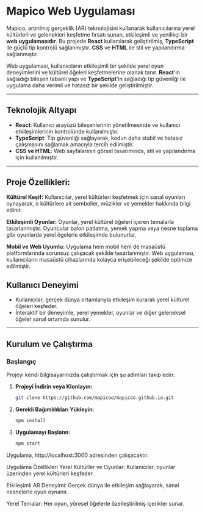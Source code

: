 # Mapico Web Uygulaması

Mapico, artırılmış gerçeklik (AR) teknolojisini kullanarak kullanıcılarına yerel kültürleri ve gelenekleri keşfetme fırsatı sunan, etkileşimli ve yenilikçi bir **web uygulamasıdır**. Bu projede **React** kullanılarak geliştirilmiş, **TypeScript** ile güçlü tip kontrolü sağlanmıştır. **CSS** ve **HTML** ile stil ve yapılandırma sağlanmıştır.

Web uygulaması, kullanıcıların etkileşimli bir şekilde yerel oyun deneyimlerini ve kültürel öğeleri keşfetmelerine olanak tanır. **React**'in sağladığı bileşen tabanlı yapı ve **TypeScript**'in sağladığı tip güvenliği ile uygulama daha verimli ve hatasız bir şekilde geliştirilmiştir.

---

## Teknolojik Altyapı

- **React**: Kullanıcı arayüzü bileşenlerinin yönetilmesinde ve kullanıcı etkileşimlerinin kontrolünde kullanılmıştır.
- **TypeScript**: Tip güvenliği sağlayarak, kodun daha stabil ve hatasız çalışmasını sağlamak amacıyla tercih edilmiştir.
- **CSS ve HTML**: Web sayfalarının görsel tasarımında, stil ve yapılandırma için kullanılmıştır.

---
## Proje Özellikleri:
**Kültürel Keşif:** Kullanıcılar, yerel kültürleri keşfetmek için sanal oyunları oynayarak, o kültürlere ait semboller, müzikler ve yemekler hakkında bilgi edinir.

**Etkileşimli Oyunlar:** Oyunlar, yerel kültürel öğeleri içeren temalarla tasarlanmıştır. Oyuncular balon patlatma, yemek yapma veya nesne toplama gibi oyunlarda yerel ögelerle etkileşimde bulunurlar.

**Mobil ve Web Uyumlu:** Uygulama hem mobil hem de masaüstü platformlarında sorunsuz çalışacak şekilde tasarlanmıştır. Web uygulaması, kullanıcıların masaüstü cihazlarında kolayca erişebileceği şekilde optimize edilmiştir.

## Kullanıcı Deneyimi

- Kullanıcılar, gerçek dünya ortamlarıyla etkileşim kurarak yerel kültürel öğeleri keşfeder.
- İnteraktif bir deneyimle, yerel yemekler, oyunlar ve diğer geleneksel öğeler sanal ortamda sunulur.

---

## Kurulum ve Çalıştırma

### Başlangıç

Projeyi kendi bilgisayarınızda çalıştırmak için şu adımları takip edin:

1. **Projeyi İndirin veya Klonlayın:**
   ```bash
   git clone https://github.com/mapicoo/mapicoo.github.io.git

2. **Gerekli Bağımlılıkları Yükleyin:**
   ```bash
   npm install

3. **Uygulamayı Başlatın:**
   ```bash
   npm start
   
Uygulama, http://localhost:3000 adresinden çalışacaktır.

Uygulama Özellikleri
Yerel Kültürler ve Oyunlar: Kullanıcılar, oyunlar üzerinden yerel kültürleri keşfeder.

Etkileşimli AR Deneyimi: Gerçek dünya ile etkileşim sağlayarak, sanal nesnelerle oyun oynanır.

Yerel Temalar: Her oyun, yöresel öğelerle özelleştirilmiş içerikler sunar.
